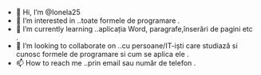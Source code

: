 - 👋 Hi, I’m @Ionela25
- 👀 I’m interested in ..toate formele de programare .
- 🌱 I’m currently learning ..aplicația Word, paragrafe,înserări de pagini etc .
- 💞️ I’m looking to collaborate on ..cu persoane/IT-iști care studiază si cunosc formele de programare si cum se aplica ele .
- 📫 How to reach me ..prin email sau număr de telefon .

<!---
Ionela25/Ionela25 is a ✨ special ✨ repository because its `README.md` (this file) appears on your GitHub profile.
You can click the Preview link to take a look at your changes.
--->
